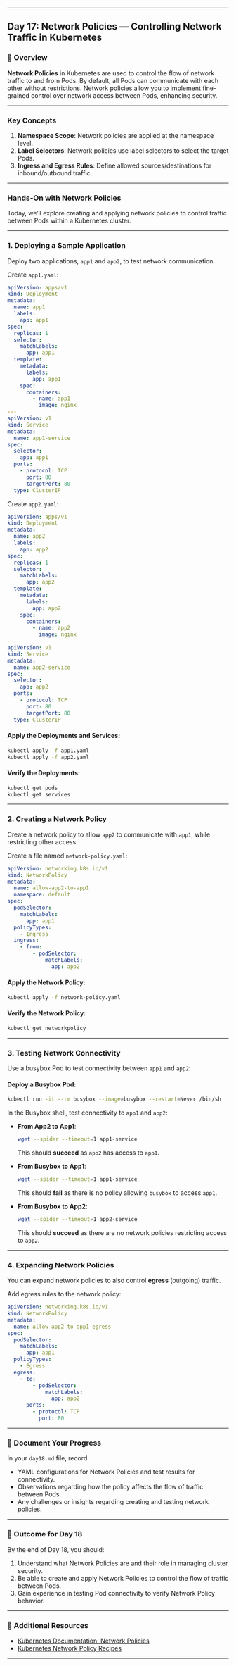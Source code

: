 ﻿---

## Day 17: Network Policies — Controlling Network Traffic in Kubernetes

### 📘 Overview

**Network Policies** in Kubernetes are used to control the flow of network traffic to and from Pods. By default, all Pods can communicate with each other without restrictions. Network policies allow you to implement fine-grained control over network access between Pods, enhancing security.

---


### Key Concepts

1. **Namespace Scope**: Network policies are applied at the namespace level.
2. **Label Selectors**: Network policies use label selectors to select the target Pods.
3. **Ingress and Egress Rules**: Define allowed sources/destinations for inbound/outbound traffic.

---

### Hands-On with Network Policies

Today, we’ll explore creating and applying network policies to control traffic between Pods within a Kubernetes cluster.

---

### 1. Deploying a Sample Application

Deploy two applications, `app1` and `app2`, to test network communication.

Create `app1.yaml`:

```yaml
apiVersion: apps/v1
kind: Deployment
metadata:
  name: app1
  labels:
    app: app1
spec:
  replicas: 1
  selector:
    matchLabels:
      app: app1
  template:
    metadata:
      labels:
        app: app1
    spec:
      containers:
        - name: app1
          image: nginx
---
apiVersion: v1
kind: Service
metadata:
  name: app1-service
spec:
  selector:
    app: app1
  ports:
    - protocol: TCP
      port: 80
      targetPort: 80
  type: ClusterIP
```

Create `app2.yaml`:

```yaml
apiVersion: apps/v1
kind: Deployment
metadata:
  name: app2
  labels:
    app: app2
spec:
  replicas: 1
  selector:
    matchLabels:
      app: app2
  template:
    metadata:
      labels:
        app: app2
    spec:
      containers:
        - name: app2
          image: nginx
---
apiVersion: v1
kind: Service
metadata:
  name: app2-service
spec:
  selector:
    app: app2
  ports:
    - protocol: TCP
      port: 80
      targetPort: 80
  type: ClusterIP
```

#### Apply the Deployments and Services:
```bash
kubectl apply -f app1.yaml
kubectl apply -f app2.yaml
```

#### Verify the Deployments:
```bash
kubectl get pods
kubectl get services
```

---


### 2. Creating a Network Policy

Create a network policy to allow `app2` to communicate with `app1`, while restricting other access.

Create a file named `network-policy.yaml`:

```yaml
apiVersion: networking.k8s.io/v1
kind: NetworkPolicy
metadata:
  name: allow-app2-to-app1
  namespace: default
spec:
  podSelector:
    matchLabels:
      app: app1
  policyTypes:
    - Ingress
  ingress:
    - from:
        - podSelector:
            matchLabels:
              app: app2
```

#### Apply the Network Policy:
```bash
kubectl apply -f network-policy.yaml
```

#### Verify the Network Policy:
```bash
kubectl get networkpolicy
```

---



### 3. Testing Network Connectivity

Use a busybox Pod to test connectivity between `app1` and `app2`:

#### Deploy a Busybox Pod:

```bash
kubectl run -it --rm busybox --image=busybox --restart=Never /bin/sh
```

In the Busybox shell, test connectivity to `app1` and `app2`:

- **From App2 to App1**:
  ```sh
  wget --spider --timeout=1 app1-service
  ```

  This should **succeed** as `app2` has access to `app1`.

- **From Busybox to App1**:
  ```sh
  wget --spider --timeout=1 app1-service
  ```

  This should **fail** as there is no policy allowing `busybox` to access `app1`.

- **From Busybox to App2**:
  ```sh
  wget --spider --timeout=1 app2-service
  ```

  This should **succeed** as there are no network policies restricting access to `app2`.

---


### 4. Expanding Network Policies

You can expand network policies to also control **egress** (outgoing) traffic.

Add egress rules to the network policy:

```yaml
apiVersion: networking.k8s.io/v1
kind: NetworkPolicy
metadata:
  name: allow-app2-to-app1-egress
spec:
  podSelector:
    matchLabels:
      app: app1
  policyTypes:
    - Egress
  egress:
    - to:
        - podSelector:
            matchLabels:
              app: app2
      ports:
        - protocol: TCP
          port: 80
```

---


### 📝 Document Your Progress

In your `day18.md` file, record:
- YAML configurations for Network Policies and test results for connectivity.
- Observations regarding how the policy affects the flow of traffic between Pods.
- Any challenges or insights regarding creating and testing network policies.

---

### 🎯 Outcome for Day 18

By the end of Day 18, you should:
1. Understand what Network Policies are and their role in managing cluster security.
2. Be able to create and apply Network Policies to control the flow of traffic between Pods.
3. Gain experience in testing Pod connectivity to verify Network Policy behavior.

---

### 🔗 Additional Resources

- [Kubernetes Documentation: Network Policies](https://kubernetes.io/docs/concepts/services-networking/network-policies/)
- [Kubernetes Network Policy Recipes](https://github.com/ahmetb/kubernetes-network-policy-recipes)

---
